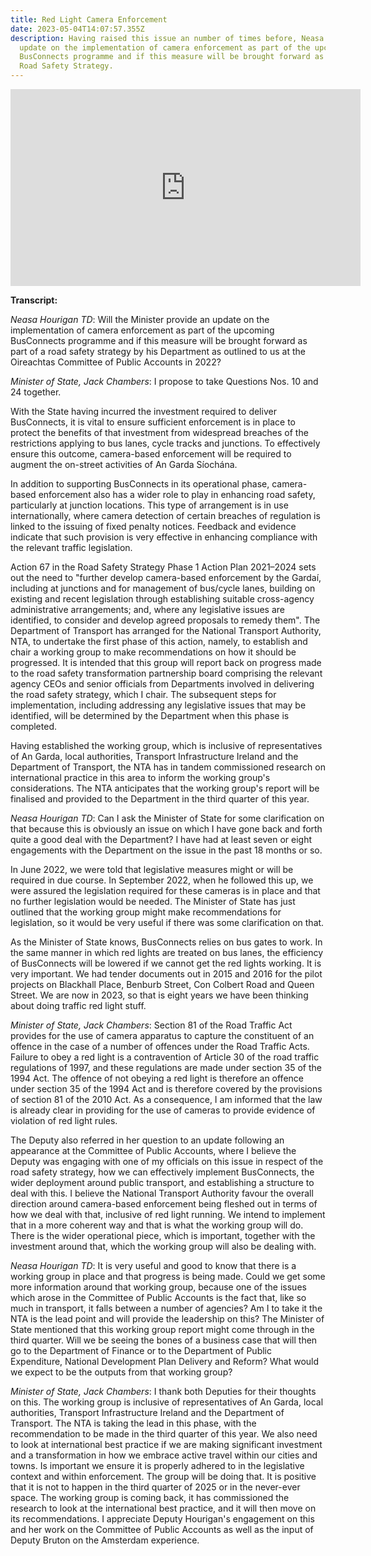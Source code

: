 ```yaml
---
title: Red Light Camera Enforcement
date: 2023-05-04T14:07:57.355Z
description: Having raised this issue an number of times before, Neasa sought an
  update on the implementation of camera enforcement as part of the upcoming
  BusConnects programme and if this measure will be brought forward as part of a
  Road Safety Strategy.
---
```

<iframe width="560" height="315" src="https://www.youtube.com/embed/4tqPuYkfpTk" title="YouTube video player" frameborder="0" allow="accelerometer; autoplay; clipboard-write; encrypted-media; gyroscope; picture-in-picture; web-share" allowfullscreen></iframe>

**Transcript:**

*Neasa Hourigan TD*: Will the Minister provide an update on the implementation of camera enforcement as part of the upcoming BusConnects programme and if this measure will be brought forward as part of a road safety strategy by his Department as outlined to us at the Oireachtas Committee of Public Accounts in 2022?

*Minister of State, Jack Chambers*: I propose to take Questions Nos. 10 and 24 together.

With the State having incurred the investment required to deliver BusConnects, it is vital to ensure sufficient enforcement is in place to protect the benefits of that investment from widespread breaches of the restrictions applying to bus lanes, cycle tracks and junctions. To effectively ensure this outcome, camera-based enforcement will be required to augment the on-street activities of An Garda Síochána.

In addition to supporting BusConnects in its operational phase, camera-based enforcement also has a wider role to play in enhancing road safety, particularly at junction locations. This type of arrangement is in use internationally, where camera detection of certain breaches of regulation is linked to the issuing of fixed penalty notices. Feedback and evidence indicate that such provision is very effective in enhancing compliance with the relevant traffic legislation.

Action 67 in the Road Safety Strategy Phase 1 Action Plan 2021–2024 sets out the need to "further develop camera-based enforcement by the Gardaí, including at junctions and for management of bus/cycle lanes, building on existing and recent legislation through establishing suitable cross-agency administrative arrangements; and, where any legislative issues are identified, to consider and develop agreed proposals to remedy them". The Department of Transport has arranged for the National Transport Authority, NTA, to undertake the first phase of this action, namely, to establish and chair a working group to make recommendations on how it should be progressed. It is intended that this group will report back on progress made to the road safety transformation partnership board comprising the relevant agency CEOs and senior officials from Departments involved in delivering the road safety strategy, which I chair. The subsequent steps for implementation, including addressing any legislative issues that may be identified, will be determined by the Department when this phase is completed.

Having established the working group, which is inclusive of representatives of An Garda, local authorities, Transport Infrastructure Ireland and the Department of Transport, the NTA has in tandem commissioned research on international practice in this area to inform the working group's considerations. The NTA anticipates that the working group's report will be finalised and provided to the Department in the third quarter of this year.

*Neasa Hourigan TD*: Can I ask the Minister of State for some clarification on that because this is obviously an issue on which I have gone back and forth quite a good deal with the Department? I have had at least seven or eight engagements with the Department on the issue in the past 18 months or so.

In June 2022, we were told that legislative measures might or will be required in due course. In September 2022, when he followed this up, we were assured the legislation required for these cameras is in place and that no further legislation would be needed. The Minister of State has just outlined that the working group might make recommendations for legislation, so it would be very useful if there was some clarification on that.

As the Minister of State knows, BusConnects relies on bus gates to work. In the same manner in which red lights are treated on bus lanes, the efficiency of BusConnects will be lowered if we cannot get the red lights working. It is very important. We had tender documents out in 2015 and 2016 for the pilot projects on Blackhall Place, Benburb Street, Con Colbert Road and Queen Street. We are now in 2023, so that is eight years we have been thinking about doing traffic red light stuff.

*Minister of State, Jack Chambers*: Section 81 of the Road Traffic Act provides for the use of camera apparatus to capture the constituent of an offence in the case of a number of offences under the Road Traffic Acts. Failure to obey a red light is a contravention of Article 30 of the road traffic regulations of 1997, and these regulations are made under section 35 of the 1994 Act. The offence of not obeying a red light is therefore an offence under section 35 of the 1994 Act and is therefore covered by the provisions of section 81 of the 2010 Act. As a consequence, I am informed that the law is already clear in providing for the use of cameras to provide evidence of violation of red light rules.

The Deputy also referred in her question to an update following an appearance at the Committee of Public Accounts, where I believe the Deputy was engaging with one of my officials on this issue in respect of the road safety strategy, how we can effectively implement BusConnects, the wider deployment around public transport, and establishing a structure to deal with this. I believe the National Transport Authority favour the overall direction around camera-based enforcement being fleshed out in terms of how we deal with that, inclusive of red light running. We intend to implement that in a more coherent way and that is what the working group will do. There is the wider operational piece, which is important, together with the investment around that, which the working group will also be dealing with.

*Neasa Hourigan TD*: It is very useful and good to know that there is a working group in place and that progress is being made. Could we get some more information around that working group, because one of the issues which arose in the Committee of Public Accounts is the fact that, like so much in transport, it falls between a number of agencies? Am I to take it the NTA is the lead point and will provide the leadership on this? The Minister of State mentioned that this working group report might come through in the third quarter. Will we be seeing the bones of a business case that will then go to the Department of Finance or to the Department of Public Expenditure, National Development Plan Delivery and Reform? What would we expect to be the outputs from that working group?

*Minister of State, Jack Chambers*: I thank both Deputies for their thoughts on this. The working group is inclusive of representatives of An Garda, local authorities, Transport Infrastructure Ireland and the Department of Transport. The NTA is taking the lead in this phase, with the recommendation to be made in the third quarter of this year. We also need to look at international best practice if we are making significant investment and a transformation in how we embrace active travel within our cities and towns. Is important we ensure it is properly adhered to in the legislative context and within enforcement. The group will be doing that. It is positive that it is not to happen in the third quarter of 2025 or in the never-ever space. The working group is coming back, it has commissioned the research to look at the international best practice, and it will then move on its recommendations. I appreciate Deputy Hourigan's engagement on this and her work on the Committee of Public Accounts as well as the input of Deputy Bruton on the Amsterdam experience.